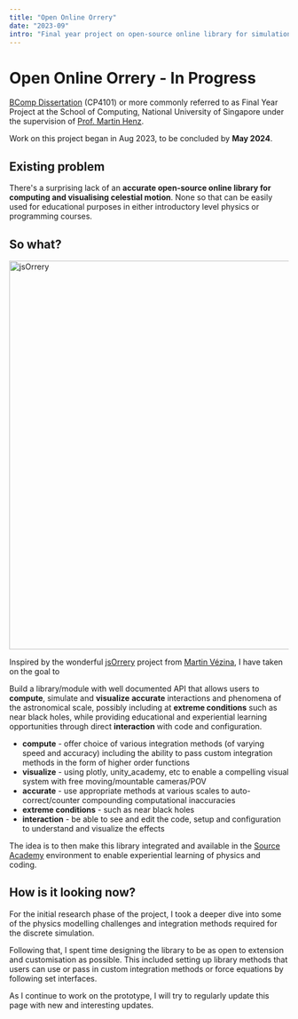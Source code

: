 ```yaml
---
title: "Open Online Orrery"
date: "2023-09"
intro: "Final year project on open-source online library for simulation of celestial motion"
---
```


# Open Online Orrery - In Progress

[BComp Dissertation](https://www.comp.nus.edu.sg/programmes/ug/project/fyp/) (CP4101) or more commonly referred to as Final Year Project at the School of Computing, National University of Singapore under the supervision of [Prof. Martin Henz](https://www.comp.nus.edu.sg/cs/people/henz/).

Work on this project began in Aug 2023, to be concluded by **May 2024**.

## Existing problem

There's a surprising lack of an **accurate open-source online library for computing and visualising celestial motion**. None so that can be easily used for educational purposes in either introductory level physics or programming courses.

## So what?

<img alt="jsOrrery" src="/images/jsOrrery.gif" width="700" />

Inspired by the wonderful [jsOrrery](https://mgvez.github.io/jsorrery/) project from [Martin Vézina](https://github.com/mgvez), I have taken on the goal to

Build a library/module with well documented API that allows users to **compute**, simulate and **visualize** **accurate** interactions and phenomena of the astronomical scale, possibly including at **extreme conditions** such as near black holes, while providing educational and experiential learning opportunities through direct **interaction** with code and configuration.

- **compute** - offer choice of various integration methods (of varying speed and accuracy) including the ability to pass custom integration methods in the form of higher order functions
- **visualize** - using plotly, unity_academy, etc to enable a compelling visual system with free moving/mountable cameras/POV
- **accurate** - use appropriate methods at various scales to auto-correct/counter compounding computational inaccuracies
- **extreme conditions** - such as near black holes
- **interaction** - be able to see and edit the code, setup and configuration to understand and visualize the effects

The idea is to then make this library integrated and available in the [Source Academy](https://about.sourceacademy.org/) environment to enable experiential learning of physics and coding.

## How is it looking now?

For the initial research phase of the project, I took a deeper dive into some of the physics modelling challenges and integration methods required for the discrete simulation.

Following that, I spent time designing the library to be as open to extension and customisation as possible. This included setting up library methods that users can use or pass in custom integration methods or force equations by following set interfaces.

As I continue to work on the prototype, I will try to regularly update this page with new and interesting updates.

